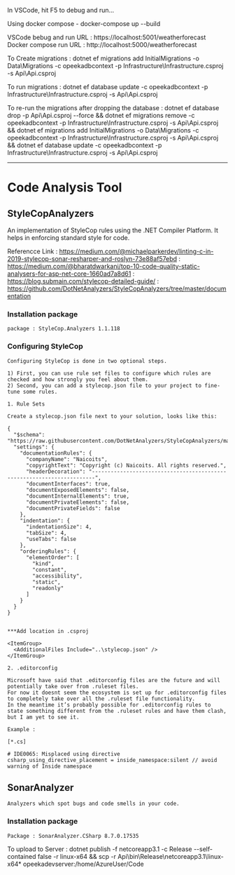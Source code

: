 In VSCode, hit F5 to debug and run... 

Using docker compose - docker-compose up --build

VSCode bebug and run URL : https://localhost:5001/weatherforecast
Docker compose run URL : http://localhost:5000/weatherforecast


To Create migrations : dotnet ef migrations add InitialMigrations -o Data\Migrations -c opeekadbcontext -p Infrastructure\Infrastructure.csproj -s Api\Api.csproj

To run migrations :  dotnet ef database update -c opeekadbcontext -p Infrastructure\Infrastructure.csproj -s Api\Api.csproj



To re-run the migrations after dropping the database : dotnet ef database drop -p Api\Api.csproj --force && dotnet ef migrations remove -c opeekadbcontext -p Infrastructure\Infrastructure.csproj -s Api\Api.csproj && dotnet ef migrations add InitialMigrations -o Data\Migrations -c opeekadbcontext -p Infrastructure\Infrastructure.csproj -s Api\Api.csproj && dotnet ef database update -c opeekadbcontext -p Infrastructure\Infrastructure.csproj -s Api\Api.csproj

------------------------------------------------------------------------------------------------------------------------------------------------
# Code Analysis Tool		

## StyleCopAnalyzers

An implementation of StyleCop rules using the .NET Compiler Platform. It helps in enforcing standard style for code.

Referencce Link : https://medium.com/@michaelparkerdev/linting-c-in-2019-stylecop-sonar-resharper-and-roslyn-73e88af57ebd
                : https://medium.com/@bharatdwarkani/top-10-code-quality-static-analysers-for-asp-net-core-1660ad7a8d61
                : https://blog.submain.com/stylecop-detailed-guide/
                : https://github.com/DotNetAnalyzers/StyleCopAnalyzers/tree/master/documentation

### Installation package

	package : StyleCop.Analyzers 1.1.118

### Configuring StyleCop
	
	Configuring StyleCop is done in two optional steps.

	1) First, you can use rule set files to configure which rules are checked and how strongly you feel about them.
	2) Second, you can add a stylecop.json file to your project to fine-tune some rules.

	1. Rule Sets

	Create a stylecop.json file next to your solution, looks like this:

	{  
      "$schema": "https://raw.githubusercontent.com/DotNetAnalyzers/StyleCopAnalyzers/master/StyleCop.Analyzers/StyleCop.Analyzers/Settings/stylecop.schema.json",
      "settings": {
        "documentationRules": {
          "companyName": "Naicoits",
          "copyrightText": "Copyright (c) Naicoits. All rights reserved.",
          "headerDecoration": "-----------------------------------------------------------------------",
          "documentInterfaces": true,
          "documentExposedElements": false,
          "documentInternalElements": true,
          "documentPrivateElements": false,
          "documentPrivateFields": false
        },
        "indentation": {
          "indentationSize": 4,
          "tabSize": 4,
          "useTabs": false
        },
        "orderingRules": {
          "elementOrder": [
            "kind",
            "constant",
            "accessibility",
            "static",
            "readonly"
          ]
        }
      }
    } 


    ***Add location in .csproj

    <ItemGroup>     
	  <AdditionalFiles Include="..\stylecop.json" />
    </ItemGroup>

    2. .editorconfig

    Microsoft have said that .editorconfig files are the future and will potentially take over from .ruleset files. 
    For now it doesnt seem the ecosystem is set up for .editorconfig files to completely take over all the .ruleset file functionality.
    In the meantime it’s probably possible for .editorconfig rules to state something different from the .ruleset rules and have them clash, but I am yet to see it.

    Example : 

    [*.cs]

    # IDE0065: Misplaced using directive
    csharp_using_directive_placement = inside_namespace:silent // avoid warning of Inside namespace 

## SonarAnalyzer
    
    Analyzers which spot bugs and code smells in your code.

### Installation package

    Package : SonarAnalyzer.CSharp 8.7.0.17535



To upload to Server :  dotnet publish -f netcoreapp3.1 -c Release --self-contained false -r linux-x64 && scp -r Api\bin\Release\netcoreapp3.1\linux-x64\* opeekadevserver:/home/AzureUser/Code